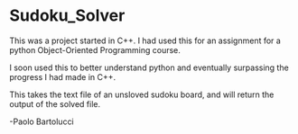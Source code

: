# Sudoku_Solver
This was a project started in C++. I had used this for an assignment for a python Object-Oriented Programming course. 

I soon used this to better understand python and eventually surpassing the progress I had made in C++.

This takes the text file of an unsloved sudoku board, and will return the output of the solved file. 

-Paolo Bartolucci